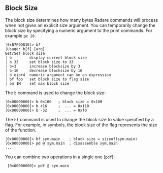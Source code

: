 ## Block Size

The block size determines how many bytes Radare commands will process when not given an explicit size argument. You can temporarily change the block size by specifying a numeric argument to the print commands. For example `px 20`.

    [0xB7F9D810]> b?
    |Usage: b[f] [arg]
    Get/Set block size
    | b        display current block size
    | b 33     set block size to 33
    | b+3      increase blocksize by 3
    | b-16     decrease blocksize by 16
    | b eip+4  numeric argument can be an expression
    | bf foo   set block size to flag size
    | bm 1M    set max block size

The `b` command is used to change the block size:

    [0x00000000]> b 0x100   ; block size = 0x100
    [0x00000000]> b +16     ;  ... = 0x110
    [0x00000000]> b -32     ;  ... = 0xf0
    
The `bf` command is used to change the block size to value specified by a flag. For example, in symbols, the block size of the flag represents the size of the function.

    [0x00000000]> bf sym.main    ; block size = sizeof(sym.main)
    [0x00000000]> pd @ sym.main  ; disassemble sym.main
    ...

You can combine two operations in a single one (`pdf`):

     [0x00000000]> pdf @ sym.main
